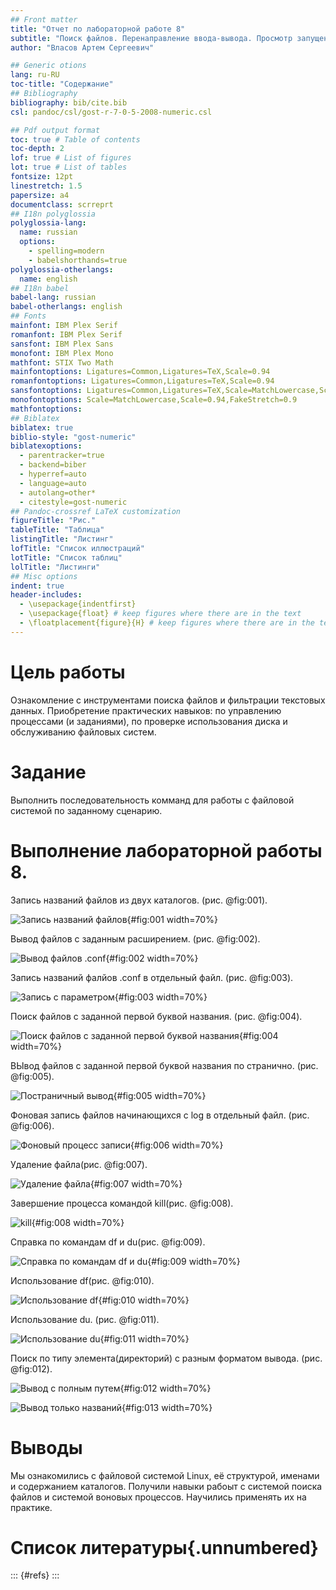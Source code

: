 ```yaml
---
## Front matter
title: "Отчет по лабораторной работе 8"
subtitle: "Поиск файлов. Перенаправление ввода-вывода. Просмотр запущенных процессов"
author: "Власов Артем Сергеевич"

## Generic otions
lang: ru-RU
toc-title: "Содержание"
## Bibliography
bibliography: bib/cite.bib
csl: pandoc/csl/gost-r-7-0-5-2008-numeric.csl

## Pdf output format
toc: true # Table of contents
toc-depth: 2
lof: true # List of figures
lot: true # List of tables
fontsize: 12pt
linestretch: 1.5
papersize: a4
documentclass: scrreprt
## I18n polyglossia
polyglossia-lang:
  name: russian
  options:
    - spelling=modern
    - babelshorthands=true
polyglossia-otherlangs:
  name: english
## I18n babel
babel-lang: russian
babel-otherlangs: english
## Fonts
mainfont: IBM Plex Serif
romanfont: IBM Plex Serif
sansfont: IBM Plex Sans
monofont: IBM Plex Mono
mathfont: STIX Two Math
mainfontoptions: Ligatures=Common,Ligatures=TeX,Scale=0.94
romanfontoptions: Ligatures=Common,Ligatures=TeX,Scale=0.94
sansfontoptions: Ligatures=Common,Ligatures=TeX,Scale=MatchLowercase,Scale=0.94
monofontoptions: Scale=MatchLowercase,Scale=0.94,FakeStretch=0.9
mathfontoptions:
## Biblatex
biblatex: true
biblio-style: "gost-numeric"
biblatexoptions:
  - parentracker=true
  - backend=biber
  - hyperref=auto
  - language=auto
  - autolang=other*
  - citestyle=gost-numeric
## Pandoc-crossref LaTeX customization
figureTitle: "Рис."
tableTitle: "Таблица"
listingTitle: "Листинг"
lofTitle: "Список иллюстраций"
lotTitle: "Список таблиц"
lolTitle: "Листинги"
## Misc options
indent: true
header-includes:
  - \usepackage{indentfirst}
  - \usepackage{float} # keep figures where there are in the text
  - \floatplacement{figure}{H} # keep figures where there are in the text
---
```


# Цель работы

Ознакомление с инструментами поиска файлов и фильтрации текстовых данных.
Приобретение практических навыков: по управлению процессами (и заданиями), по проверке использования диска и обслуживанию файловых систем.

# Задание

Выполнить последовательность комманд для работы с файловой системой по заданному сценарию.


# Выполнение лабораторной работы 8.

Запись названий файлов из двух каталогов. (рис. @fig:001).

![Запись названий файлов](image/1.png){#fig:001 width=70%}

Вывод файлов с заданным расширением. (рис. @fig:002).

![Вывод файлов .conf](image/2.png){#fig:002 width=70%}

Запись названий фалйов .conf в отдельный файл. (рис. @fig:003).

![Запись с параметром](image/3.png){#fig:003 width=70%}

Поиск файлов с заданной первой буквой названия. (рис. @fig:004).

![Поиск файлов с заданной первой буквой названия](image/4.png){#fig:004 width=70%}

ВЫвод файлов с заданной первой буквой названия по странично. (рис. @fig:005).

![Постраничный вывод](image/5.png){#fig:005 width=70%}

Фоновая запись файлов начинающихся с log в отдельный файл. (рис. @fig:006).

![Фоновый процесс записи](image/6.png){#fig:006 width=70%}

Удаление файла(рис. @fig:007).

![Удаление файла](image/7.png){#fig:007 width=70%}

Завершение процесса командой kill(рис. @fig:008).

![kill](image/8.png){#fig:008 width=70%}	

Справка по командам df и du(рис. @fig:009).

![Справка по командам df и du](image/9.png){#fig:009 width=70%}

Использование df(рис. @fig:010).

![Использование df](image/10.png){#fig:010 width=70%}

Использование du. (рис. @fig:011).

![Использование du](image/11.png){#fig:011 width=70%}

Поиск по типу элемента(директорий) с разным форматом вывода. (рис. @fig:012).

![Вывод с полным путем](image/12.png){#fig:012 width=70%}

![Вывод только названий](image/13.png){#fig:013 width=70%}


# Выводы

Мы ознакомились с файловой системой Linux, её структурой, именами и содержанием каталогов. Получили навыки рабоыт с системой поиска файлов и системой воновых процессов. Научились применять их на практике.

# Список литературы{.unnumbered}

::: {#refs}
:::
